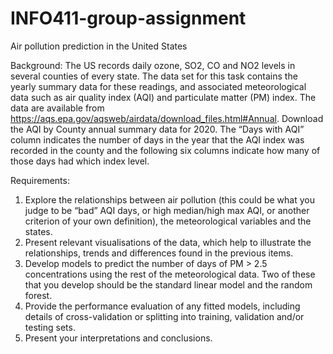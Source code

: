 # INFO411-group-assignment

Air pollution prediction in the United States

Background: The US records daily ozone, SO2, CO and NO2 levels in several counties of every state. The data set for this task contains the yearly summary data for these readings, and associated meteorological data such as air quality index (AQI) and particulate matter (PM) index. The data are available from https://aqs.epa.gov/aqsweb/airdata/download_files.html#Annual.
Download the AQI by County annual summary data for 2020. The “Days with AQI” column indicates the number of days in the year that the AQI index was recorded in the county and the following six columns indicate how many of those days had which index level.

Requirements:
1. Explore the relationships between air pollution (this could be what you judge to be “bad” AQI days, or high median/high max AQI, or another criterion of your own definition), the meteorological variables and the states.
2. Present relevant visualisations of the data, which help to illustrate the relationships, trends and differences found in the previous items.
3. Develop models to predict the number of days of PM > 2.5 concentrations using the rest of the meteorological data. Two of these that you develop should be the standard linear model and the random forest.
4. Provide the performance evaluation of any fitted models, including details of cross-validation or splitting into training, validation and/or testing sets.
5. Present your interpretations and conclusions.
